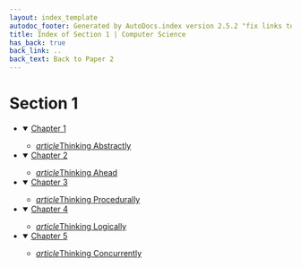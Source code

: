 ```yaml
---
layout: index_template
autodoc_footer: Generated by AutoDocs.index version 2.5.2 "fix links to documents" ⓒ Starwort, 2020
title: Index of Section 1 | Computer Science
has_back: true
back_link: ..
back_text: Back to Paper 2
---
```


# **Section 1**

- <details open><summary><a href='./chapter_1'>Chapter 1</a></summary>

  - <a href='./chapter_1/thinking_abstractly.html'><i title='MD file' class="material-icons">article</i>Thinking Abstractly</a>

  </details>
- <details open><summary><a href='./chapter_2'>Chapter 2</a></summary>

  - <a href='./chapter_2/thinking_ahead.html'><i title='MD file' class="material-icons">article</i>Thinking Ahead</a>

  </details>
- <details open><summary><a href='./chapter_3'>Chapter 3</a></summary>

  - <a href='./chapter_3/thinking_procedurally.html'><i title='MD file' class="material-icons">article</i>Thinking Procedurally</a>

  </details>
- <details open><summary><a href='./chapter_4'>Chapter 4</a></summary>

  - <a href='./chapter_4/thinking_logically.html'><i title='MD file' class="material-icons">article</i>Thinking Logically</a>

  </details>
- <details open><summary><a href='./chapter_5'>Chapter 5</a></summary>

  - <a href='./chapter_5/thinking_concurrently.html'><i title='MD file' class="material-icons">article</i>Thinking Concurrently</a>

  </details>
